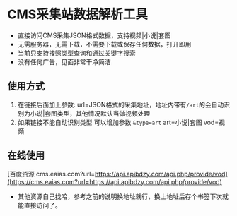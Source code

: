 # CMS采集站数据解析工具

- 直接访问CMS采集JSON格式数据，支持视频|小说|套图
- 无需服务器，无需下载，不需要下载或保存任何数据，打开即用
- 当前只支持按照类型查询和通过关键字搜索
- 没有任何广告，见面非常干净简洁

## 使用方式 
1. 在链接后面加上参数: url=JSON格式的采集地址，地址内带有`/art`的会自动识别为小说|套图类型，其他情况默认当做视频处理
2. 如果链接不能自动识别类型 可以增加参数 `&type=art`  art=小说|套图 vod=视频


## 在线使用
[百度资源 cms.eaias.com?url=https://api.apibdzy.com/api.php/provide/vod](https://cms.eaias.com?url=https://api.apibdzy.com/api.php/provide/vod)

- 其他资源自己找哈，参考之前的说明换地址就行，换上地址后存个书签下次就能直接访问了。